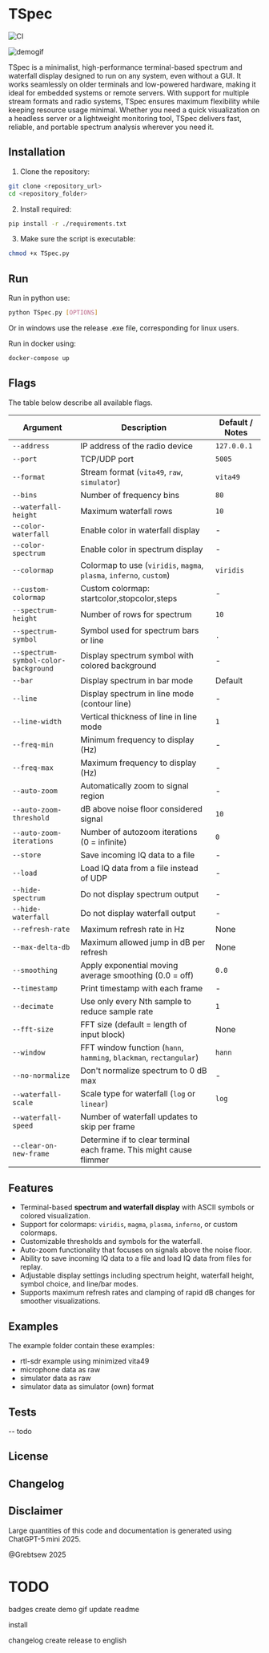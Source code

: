 # TSpec


![CI](https://github.com/<USERNAME>/<REPO>/actions/workflows/python-tests.yml/badge.svg)

![demogif](./docs/demo.gif)

TSpec is a minimalist, high-performance terminal-based spectrum and waterfall display designed to run on any system, even without a GUI. It works seamlessly on older terminals and low-powered hardware, making it ideal for embedded systems or remote servers. With support for multiple stream formats and radio systems, TSpec ensures maximum flexibility while keeping resource usage minimal. Whether you need a quick visualization on a headless server or a lightweight monitoring tool, TSpec delivers fast, reliable, and portable spectrum analysis wherever you need it.


## Installation

1. Clone the repository:
```bash
git clone <repository_url>
cd <repository_folder>
```
2. Install required:
```bash
pip install -r ./requirements.txt
```

3. Make sure the script is executable:
```bash
chmod +x TSpec.py
```

## Run
Run in python use:
```bash
python TSpec.py [OPTIONS]
```
Or in windows use the release .exe file, corresponding for linux users.

Run in docker using:
```bash
docker-compose up
```

## Flags

The table below describe all available flags.


| Argument                             | Description                                                         | Default / Notes |
| ------------------------------------ | ------------------------------------------------------------------- | --------------- |
| `--address`                          | IP address of the radio device                                      | `127.0.0.1`     |
| `--port`                             | TCP/UDP port                                                        | `5005`          |
| `--format`                           | Stream format (`vita49`, `raw`, `simulator`)                        | `vita49`        |
| `--bins`                             | Number of frequency bins                                            | `80`            |
| `--waterfall-height`                 | Maximum waterfall rows                                              | `10`            |
| `--color-waterfall`                  | Enable color in waterfall display                                   | -               |
| `--color-spectrum`                   | Enable color in spectrum display                                    | -               |
| `--colormap`                         | Colormap to use (`viridis`, `magma`, `plasma`, `inferno`, `custom`) | `viridis`       |
| `--custom-colormap`                  | Custom colormap: startcolor,stopcolor,steps                         | -               |
| `--spectrum-height`                  | Number of rows for spectrum                                         | `10`            |
| `--spectrum-symbol`                  | Symbol used for spectrum bars or line                               | `.`             |
| `--spectrum-symbol-color-background` | Display spectrum symbol with colored background                     | -               |
| `--bar`                              | Display spectrum in bar mode                                        | Default         |
| `--line`                             | Display spectrum in line mode (contour line)                        | -               |
| `--line-width`                       | Vertical thickness of line in line mode                             | `1`             |
| `--freq-min`                         | Minimum frequency to display (Hz)                                   | -               |
| `--freq-max`                         | Maximum frequency to display (Hz)                                   | -               |
| `--auto-zoom`                        | Automatically zoom to signal region                                 | -               |
| `--auto-zoom-threshold`              | dB above noise floor considered signal                              | `10`            |
| `--auto-zoom-iterations`             | Number of autozoom iterations (0 = infinite)                        | `0`             |
| `--store`                            | Save incoming IQ data to a file                                     | -               |
| `--load`                             | Load IQ data from a file instead of UDP                             | -               |
| `--hide-spectrum`                    | Do not display spectrum output                                      | -               |
| `--hide-waterfall`                   | Do not display waterfall output                                     | -               |
| `--refresh-rate`                     | Maximum refresh rate in Hz                                          | None            |
| `--max-delta-db`                     | Maximum allowed jump in dB per refresh                              | None            |
| `--smoothing`                        | Apply exponential moving average smoothing (0.0 = off)              | `0.0`           |
| `--timestamp`                        | Print timestamp with each frame                                     | -               |
| `--decimate`                         | Use only every Nth sample to reduce sample rate                     | `1`             |
| `--fft-size`                         | FFT size (default = length of input block)                          | None            |
| `--window`                           | FFT window function (`hann`, `hamming`, `blackman`, `rectangular`)  | `hann`          |
| `--no-normalize`                     | Don't normalize spectrum to 0 dB max                                | -               |
| `--waterfall-scale`                  | Scale type for waterfall (`log` or `linear`)                        | `log`           |
| `--waterfall-speed`                  | Number of waterfall updates to skip per frame                       |                 |
| `--clear-on-new-frame`                | Determine if to clear terminal each frame. This might cause flimmer                       |                 |




## Features

- Terminal-based **spectrum and waterfall display** with ASCII symbols or colored visualization.
- Support for colormaps: `viridis`, `magma`, `plasma`, `inferno`, or custom colormaps.
- Customizable thresholds and symbols for the waterfall.
- Auto-zoom functionality that focuses on signals above the noise floor.
- Ability to save incoming IQ data to a file and load IQ data from files for replay.
- Adjustable display settings including spectrum height, waterfall height, symbol choice, and line/bar modes.
- Supports maximum refresh rates and clamping of rapid dB changes for smoother visualizations.

## Examples

The example folder contain these examples:
- rtl-sdr example using minimized vita49
- microphone data as raw
- simulator data as raw
- simulator data as simulator (own) format

## Tests

-- todo


## License


## Changelog


## Disclaimer

Large quantities of this code and documentation is generated using ChatGPT-5 mini 2025.



@Grebtsew 2025




# TODO
badges
create demo gif
update readme


install

changelog
create release
to english